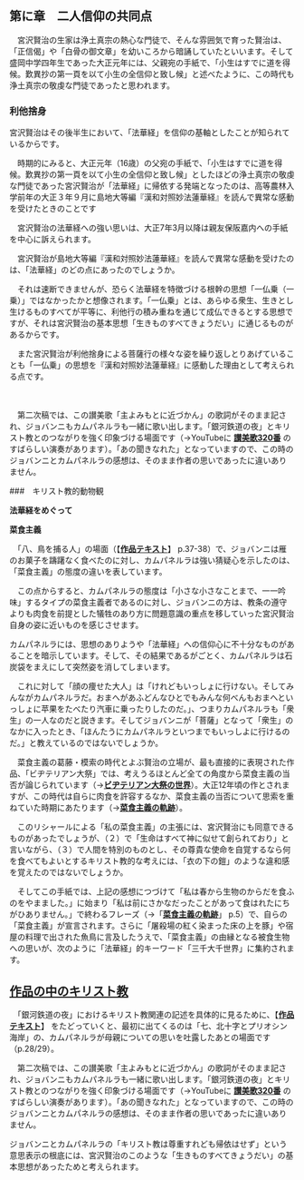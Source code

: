 ## 第に章　二人信仰の共同点

 　宮沢賢治の生家は浄土真宗の熱心な門徒で、そんな雰囲気で育った賢治は、「正信偈」や「白骨の御文章」を幼いころから暗誦していたといいます。そして盛岡中学四年生であった大正元年には、父親宛の手紙で、「小生はすでに道を得候。歎異抄の第一頁を以て小生の全信仰と致し候」と述べたように、この時代も浄土真宗の敬虔な門徒であったと思われます。 



###  利他捨身

 宮沢賢治はその後半生において、「法華経」を信仰の基軸としたことが知られているからです。

 　時期的にみると、大正元年（16歳）の父宛の手紙で、「小生はすでに道を得候。歎異抄の第一頁を以て小生の全信仰と致し候」としたほどの浄土真宗の敬虔な門徒であった宮沢賢治が「法華経」に帰依する発端となったのは、高等農林入学前年の大正３年９月に島地大等編『漢和対照妙法蓮華経』を読んで異常な感動を受けたときのことです 

 　宮沢賢治の法華経への強い思いは、大正7年3月以降は親友保阪嘉内への手紙を中心に訴えられます。 

 　宮沢賢治が島地大等編『漢和対照妙法蓮華経』を読んで異常な感動を受けたのは、「法華経」のどの点にあったのでしょうか。 

　それは速断できませんが、恐らく法華経を特徴づける根幹の思想「一仏乗（一乗）」ではなかったかと想像されます。「一仏乗」とは、あらゆる衆生、生きとし生けるものすべてが平等に、利他行の積み重ねを通じて成仏できるとする思想ですが、それは宮沢賢治の基本思想「生きものすべてきょうだい」に通じるものがあるからです。

　また宮沢賢治が利他捨身による菩薩行の様々な姿を繰り返しとりあげていることも「一仏乗」の思想を『漢和対照妙法蓮華経』に感動した理由として考えられる点です。

　

 　第二次稿では、この讃美歌「主よみもとに近づかん」の歌詞がそのまま記され、ジョバンニもカムパネルラも一緒に歌い出します。「銀河鉄道の夜」とキリスト教とのつながりを強く印象づける場面です（→YouTubeに **[讃美歌320番](https://www.youtube.com/watch?v=wzCCUZRoo2Y)** のすばらしい演奏があります）。「あの聞きなれた」となっていますので、この時のジョバンニとカムパネルラの感想は、そのまま作者の思いであったに違いありません。 

###　キリスト教的動物観

 **法華経をめぐって** 

**菜食主義**

　「八、鳥を捕る人」の場面（【**[作品テキスト](http://oryzajpn.com/作品テキストpd7.pdf)**】 p.37-38）で、ジョバンニは雁のお菓子を躊躇なく食べたのに対し、カムパネルラは強い猜疑心を示したのは、「菜食主義」の態度の違いを表しています。

 　この点からすると、カムパネルラの態度は「小さな小さなことまで、一一吟味」するタイプの菜食主義者であるのに対し、ジョバンニの方は、教条の遵守よりも肉食を前提とした犠牲のあり方に問題意識の重点を移していった宮沢賢治自身の姿に近いものを感じさせます。 



 カムパネルラには、思想のありようや「法華経」への信仰心に不十分なものがあることを暗示しています。そして、その結果であるがごとく、カムパネルラは石炭袋をまえにして突然姿を消してしまいます。 



 　これに対して「顔の痩せた大人」は「けれどもいっしょに行けない。そしてみんながカムパネルラだ。おまへがあふどんなひとでもみんな何べんもおまへといっしょに苹果をたべたり汽車に乗ったりしたのだ。」、つまりカムパネルラも「衆生」の一人なのだと説きます。そしてジョバンニが「菩薩」となって「衆生」のなかに入ったとき、「ほんたうにカムパネルラといつまでもいっしよに行けるのだ。」と教えているのではないでしょうか。 

 　菜食主義の葛藤・模索の時代とよぶ賢治の立場が、最も直接的に表現された作品、「ビヂテリアン大祭」では、考えうるほとんど全ての角度から菜食主義の当否が論じられています（→**[ビヂテリアン大祭の世界](http://oryzajpn.com/ビヂテリアン大祭の世界.pdf)**）。大正12年頃の作とされますが、この時代は自らに肉食を許容するなか、菜食主義の当否について思索を重ねていた時期にあたります（→**[菜食主義の軌跡](http://oryzajpn.com/菜食主義の軌跡.pdf)**）。 

 　このリシャールによる「私の菜食主義」の主張には、宮沢賢治にも同意できるものがあったでしょうが、（２）で「生命はすべて神に似せて創られており」と言いながら、（３）で人間を特別のものとし、その尊貴な使命を自覚するなら何を食べてもよいとするキリスト教的な考えには、「衣の下の鎧」のような違和感を覚えたのではないでしょうか。 



 　そしてこの手紙では、上記の感想につづけて「私は春から生物のからだを食ふのをやまました。」に始まり「私は前にさかなだったことがあって食はれたにちがひありません。」で終わるフレーズ（→「**[菜食主義の軌跡](http://oryzajpn.com/菜食主義の軌跡.pdf)**」 p.5）で、自らの「菜食主義」が宣言されます。さらに「屠殺場の紅く染まった床の上を豚」や宿屋の料理で出された魚鳥に言及したうえで、「菜食主義」の由縁となる被食生物への思いが、次のように「法華経」的キーワード「三千大千世界」に集約されます。 







## [作品の中のキリスト教](http://oryzajpn.com/archives/3766809.html)

 　「銀河鉄道の夜」におけるキリスト教関連の記述を具体的に見るために、【**[作品テキスト](http://oryzajpn.com/作品テキストpd7.pdf)**】 をたどっていくと、最初に出てくるのは「七、北十字とプリオシン海岸」の、カムパネルラが母親についての思いを吐露したあとの場面です（p.28/29）。 

 　第二次稿では、この讃美歌「主よみもとに近づかん」の歌詞がそのまま記され、ジョバンニもカムパネルラも一緒に歌い出します。「銀河鉄道の夜」とキリスト教とのつながりを強く印象づける場面です（→YouTubeに **[讃美歌320番](https://www.youtube.com/watch?v=wzCCUZRoo2Y)** のすばらしい演奏があります）。「あの聞きなれた」となっていますので、この時のジョバンニとカムパネルラの感想は、そのまま作者の思いであったに違いありません。 

 ジョバンニとカムパネルラの「キリスト教は尊重すれども帰依はせず」という意思表示の根底には、宮沢賢治のこのような「生きものすべてきょうだい」の基本思想があったためと考えられます。 